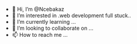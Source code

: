 - 👋 Hi, I’m @Ncebakaz
- 👀 I’m interested in .web development full stuck..
- 🌱 I’m currently learning ...
- 💞️ I’m looking to collaborate on ...
- 📫 How to reach me ...

<!---
Ncebakaz/Ncebakaz is a ✨ special ✨ repository because its `README.md` (this file) appears on your GitHub profile.
You can click the Preview link to take a look at your changes.
--->
